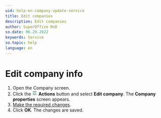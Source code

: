 ```yaml
---
uid: help-en-company-update-service
title: Edit companies
description: Edit companies
author: SuperOffice RnD
so.date: 06.29.2022
keywords: Service
so.topic: help
language: en
---
```


# Edit company info

1. Open the Company screen.
2. Click the ![icon][img1] **Actions** button and select **Edit company**. The **Company properties** screen appears.
3. [Make the required changes][2].
4. Click **OK**. The changes are saved.

<!-- Referenced links -->
[2]: create.md

<!-- Referenced images -->
[img1]: ../../../../media/icons/btn-menu.png

